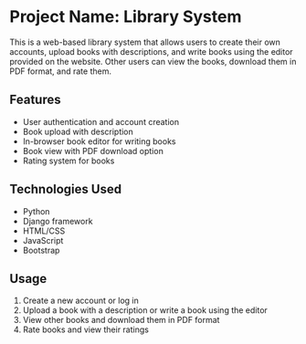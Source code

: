 # Project Name: Library System

This is a web-based library system that allows users to create their own accounts, upload books with descriptions, and write books using the editor provided on the website. Other users can view the books, download them in PDF format, and rate them.

## Features

- User authentication and account creation
- Book upload with description
- In-browser book editor for writing books
- Book view with PDF download option
- Rating system for books

## Technologies Used

- Python
- Django framework
- HTML/CSS
- JavaScript
- Bootstrap

## Usage

1. Create a new account or log in
2. Upload a book with a description or write a book using the editor
3. View other books and download them in PDF format
4. Rate books and view their ratings

